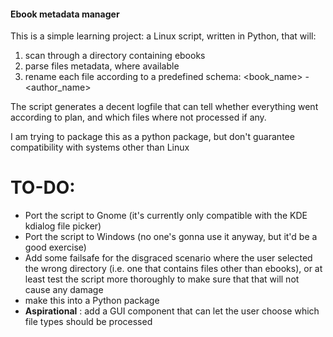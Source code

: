 #### Ebook metadata manager


This is a simple learning project: a Linux script, written in Python, that will:

1. scan through a directory containing ebooks
2. parse files metadata, where available
3. rename each file according to a predefined schema: <book_name> - <author_name>

The script generates a decent logfile that can tell whether everything went according to plan, and which files where not processed if any.


I am trying to package this as a python package, but don't guarantee compatibility with systems other than Linux




# TO-DO:


* Port the script to Gnome (it's currently only compatible with the KDE kdialog file picker)
* Port the script to Windows (no one's gonna use it anyway, but it'd be a good exercise)
* Add some failsafe for the disgraced scenario where the user selected the wrong directory (i.e. one that contains files other than ebooks), or at least test the script more thoroughly to make sure that that will not cause any damage
* make this into a Python package
* **Aspirational** : add a GUI component that can let the user choose which file types should be processed
